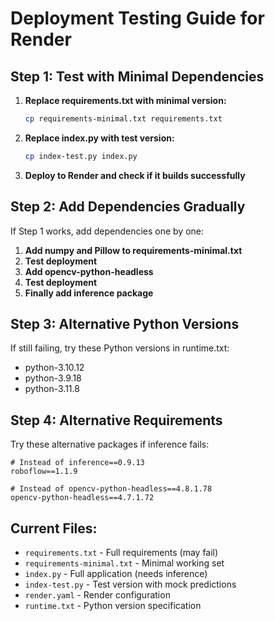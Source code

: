 # Deployment Testing Guide for Render

## Step 1: Test with Minimal Dependencies

1. **Replace requirements.txt with minimal version:**

   ```bash
   cp requirements-minimal.txt requirements.txt
   ```

2. **Replace index.py with test version:**

   ```bash
   cp index-test.py index.py
   ```

3. **Deploy to Render and check if it builds successfully**

## Step 2: Add Dependencies Gradually

If Step 1 works, add dependencies one by one:

1. **Add numpy and Pillow to requirements-minimal.txt**
2. **Test deployment**
3. **Add opencv-python-headless**
4. **Test deployment**
5. **Finally add inference package**

## Step 3: Alternative Python Versions

If still failing, try these Python versions in runtime.txt:

- python-3.10.12
- python-3.9.18
- python-3.11.8

## Step 4: Alternative Requirements

Try these alternative packages if inference fails:

```
# Instead of inference==0.9.13
roboflow==1.1.9

# Instead of opencv-python-headless==4.8.1.78
opencv-python-headless==4.7.1.72
```

## Current Files:

- `requirements.txt` - Full requirements (may fail)
- `requirements-minimal.txt` - Minimal working set
- `index.py` - Full application (needs inference)
- `index-test.py` - Test version with mock predictions
- `render.yaml` - Render configuration
- `runtime.txt` - Python version specification
